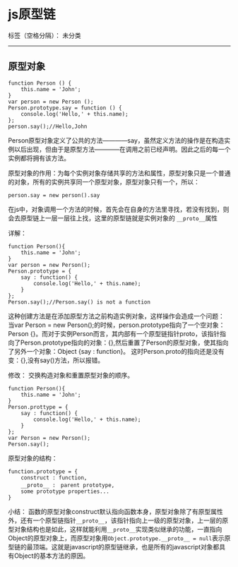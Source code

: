 ﻿# js原型链

标签（空格分隔）： 未分类

---

原型对象
----

    function Person () {
        this.name = 'John';
    }
    var person = new Person ();
    Person.prototype.say = function () {
        console.log('Hello,' + this.name);
    };
    person.say();//Hello,John

Person原型对象定义了公共的方法————say，虽然定义方法的操作是在构造实例以后出现，但由于是原型方法————在调用之前已经声明。因此之后的每一个实例都将拥有该方法。

原型对象的作用：为每个实例对象存储共享的方法和属性，原型对象只是一个普通的对象，所有的实例共享同一个原型对象，原型对象只有一个，所以：

    person.say = new person().say

在js中，对象调用一个方法的时候，首先会在自身的方法里寻找，若没有找到，则会去原型链上一层一层往上找，这里的原型链就是实例对象的
`__proto__`属性

详解：

    function Person(){
        this.name = 'John';
    }
    var person = new Person();
    Person.prototype = {
        say : function() {
            console.log('Hello,' + this.name);    
        }
    };
    Person.say();//Person.say() is not a function
    
这种创建方法是在添加原型方法之前构造实例对象，这样操作会造成一个问题：
当var Person = new Person();的时候，person.prototype指向了一个空对象：Person {}。而对于实例Person而言，其内部有一个原型链指针proto，该指针指向了Person.prototype指向的对象：{},然后重置了Person的原型对象，使其指向了另外一个对象：Object {say : function}。
这时Person.proto的指向还是没有变：{},没有say()方法，所以报错。

修改：
交换构造对象和重置原型对象的顺序。

    function Person(){
        this.name = 'John';
    }
    Person.prottype = {
        say : function() {
            console.log('Hello,' + this.name);
        }
    };
    var Person = new Person();
    Person.say();
    
原型对象的结构：

    function.prototype = {
        construct : function,
        __proto__ :　parent prototype,
        some prototype properties...
    }
    
小结：
    函数的原型对象construct默认指向函数本身，原型对象除了有原型属性外，还有一个原型链指针`__proto__`，该指针指向上一级的原型对象，上一层的原型对象结构也是如此，这样就能利用`__proto__`实现类似继承的功能，一直指向Object的原型对象上，而原型对象用`Object.prototype.__proto__ = null`表示原型链的最顶端。这就是javascript的原型链继承，也是所有的javascript对象都具有Object的基本方法的原因。
